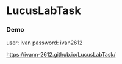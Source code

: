 # LucusLabTask

### Demo 
 user: ivan 
 password: ivan2612
 
 https://ivann-2612.github.io/LucusLabTask/
